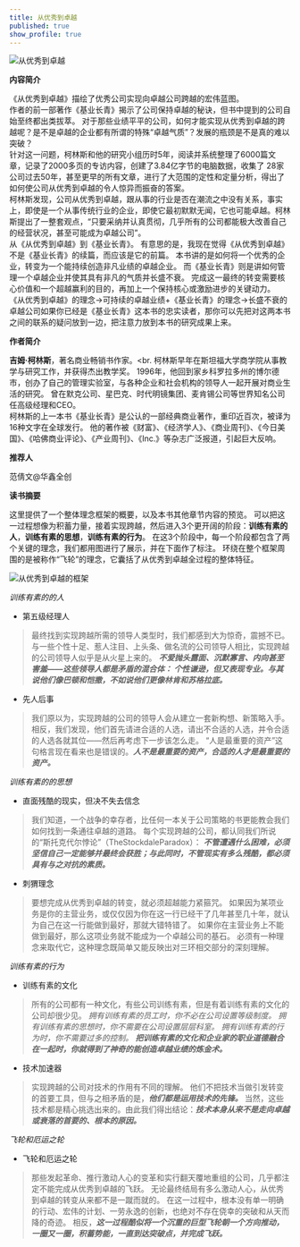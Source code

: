 ```yaml
---
title: 从优秀到卓越
published: true
show_profile: true
---
```


![从优秀到卓越]({{site.url}}/asset/books/cyxdzy_cover.jpg)

**内容简介**

《从优秀到卓越》描绘了优秀公司实现向卓越公司跨越的宏伟蓝图。<br>
作者的前一部著作《基业长青》揭示了公司保持卓越的秘诀，但书中提到的公司自始至终都出类拔萃。
对于那些业绩平平的公司，如何才能实现从优秀到卓越的跨越呢？是不是卓越的企业都有所谓的特殊“卓越气质”？发展的瓶颈是不是真的难以突破？<br>
针对这一问题，柯林斯和他的研究小组历时5年，阅读并系统整理了6000篇文章，记录了2000多页的专访内容，创建了3.84亿字节的电脑数据，收集了 28家公司过去50年，甚至更早的所有文章，进行了大范围的定性和定量分析，得出了如何使公司从优秀到卓越的令人惊异而振奋的答案。
<br>
柯林斯发现，公司从优秀到卓越，跟从事的行业是否在潮流之中没有关系，事实上，即使是一个从事传统行业的企业，即使它最初默默无闻，它也可能卓越。柯林斯提出了一整套观点，“只要采纳并认真贯彻，几乎所有的公司都能极大改善自己的经营状况，甚至可能成为卓越公司”。
<br>
从《从优秀到卓越》到《基业长青》。
有意思的是，我现在觉得《从优秀到卓越》不是《基业长青》的续篇，而应该是它的前篇。
本书讲的是如何将一个优秀的企业，转变为一个能持续创造非凡业绩的卓越企业。
而《基业长青》则是讲如何管理一个卓越企业并使其具有非凡的气质并长盛不衰。
完成这一最终的转变需要核心价值和一个超越赢利的目的，再加上一个保持核心或激励进步的关键动力。
《从优秀到卓越》的理念→可持续的卓越业绩+《基业长青》的理念→长盛不衰的卓越公司如果你已经是《基业长青》这本书的忠实读者，那你可以先把对这两本书之间的联系的疑问放到一边，把注意力放到本书的研究成果上来。


**作者简介**

**吉姆·柯林斯**，著名商业畅销书作家。<br.
柯林斯早年在斯坦福大学商学院从事教学与研究工作，并获得杰出教学奖。
1996年，他回到家乡科罗拉多州的博尔德市，创办了自己的管理实验室，与各种企业和社会机构的领导人一起开展对商业生活的研究。
曾在默克公司、星巴克、时代明镜集团、麦肯锡公司等世界知名公司任高级经理和CEO。<br>
柯林斯的上一本书《基业长青》是公认的一部经典商业著作，重印近百次，被译为16种文字在全球发行。
他的著作被《财富》、《经济学人》、《商业周刊》、《今日美国》、《哈佛商业评论》、《产业周刊》、《Inc.》等杂志广泛报道，引起巨大反响。

**推荐人**

范倩文@华鑫全创

**读书摘要**

这里提供了一个整体理念框架的概要，以及本书其他章节内容的预览。
可以把这一过程想像为积蓄力量，接着实现跨越，然后进入3个更开阔的阶段：**训练有素的人**，**训练有素的思想**，**训练有素的行为**。
在这3个阶段中，每一个阶段都包含了两个关键的理念，我们都用图进行了展示，并在下面作了标注。
环绕在整个框架周围的是被称作“飞轮”的理念，它囊括了从优秀到卓越全过程的整体特征。

![从优秀到卓越的框架]({{site.url}}/asset/books/cyxdzy_001.jpg)

*训练有素的的人*<br>
* 第五级经理人<br>
>最终找到实现跨越所需的领导人类型时，我们都感到大为惊奇，震撼不已。
与一些个性十足、惹人注目、上头条、做名流的公司领导人相比，实现跨越的公司领导人似乎是从火星上来的。
***不爱抛头露面、沉默寡言、内向甚至害羞——这些领导人都是矛盾的混合体：
个性谦逊，但又表现专业。与其说他们像巴顿和恺撒，不如说他们更像林肯和苏格拉底。***

* 先人后事<br>
>我们原以为，实现跨越的公司的领导人会从建立一套新构想、新策略入手。
>相反，我们发现，他们首先请进合适的人选，请出不合适的人选，并令合适的人选各就其位——然后再考虑下一步该怎么走。
>“人是最重要的资产”这句格言现在看来也是错误的。***人不是最重要的资产，合适的人才是最重要的资产。***

*训练有素的的思想*<br>
* 直面残酷的现实，但决不失去信念<br>
>我们知道，一个战争的幸存者，比任何一本关于公司策略的书更能教会我们如何找到一条通往卓越的道路。
>每个实现跨越的公司，都认同我们所说的“斯托克代尔悖论”（TheStockdaleParadox）：
>***不管遭遇什么困难，必须坚信自己一定能够并最终会获胜；与此同时，不管现实有多么残酷，都必须具有与之对抗的素质。***

* 刺猬理念<br>
>要想完成从优秀到卓越的转变，就必须超越能力紧箍咒。
>如果因为某项业务是你的主营业务，或仅仅因为你在这一行已经干了几年甚至几十年，就认为自己在这一行能做到最好，那就大错特错了。
>如果你在主营业务上不能做到最好，那么这项业务就不能成为一个卓越公司的基石。
>必须有一种理念来取代它，这种理念既简单又能反映出对三环相交部分的深刻理解。

*训练有素的行为*<br>
* 训练有素的文化<br>
>所有的公司都有一种文化，有些公司训练有素，但是有着训练有素的文化的公司却很少见。
>*拥有训练有素的员工时，你不必在公司设置等级制度。
>拥有训练有素的思想时，你不需要在公司设置层层科室。
>拥有训练有素的行为时，你不需要过多的控制。*
>***把训练有素的文化和企业家的职业道德融合在一起时，你就得到了神奇的能创造卓越业绩的炼金术。***

* 技术加速器<br>
>实现跨越的公司对技术的作用有不同的理解。
>他们不把技术当做引发转变的首要工具，但与之相矛盾的是，***他们都是运用技术的先锋。***
>当然，这些技术都是精心挑选出来的。由此我们得出结论：***技术本身从来不是走向卓越或衰落的首要的、根本的原因。***

*飞轮和厄运之轮*<br>
* 飞轮和厄运之轮<br>
>那些发起革命、推行激动人心的变革和实行翻天覆地重组的公司，几乎都注定不能完成从优秀到卓越的飞跃。
>无论最终结局有多么激动人心，从优秀到卓越的转变从来都不是一蹴而就的。
>在这一过程中，根本没有单一明确的行动、宏伟的计划、一劳永逸的创新，也绝对不存在侥幸的突破和从天而降的奇迹。
>相反，***这一过程酷似将一个沉重的巨型飞轮朝一个方向推动，一圈又一圈，积蓄势能，一直到达突破点，并完成飞跃。***